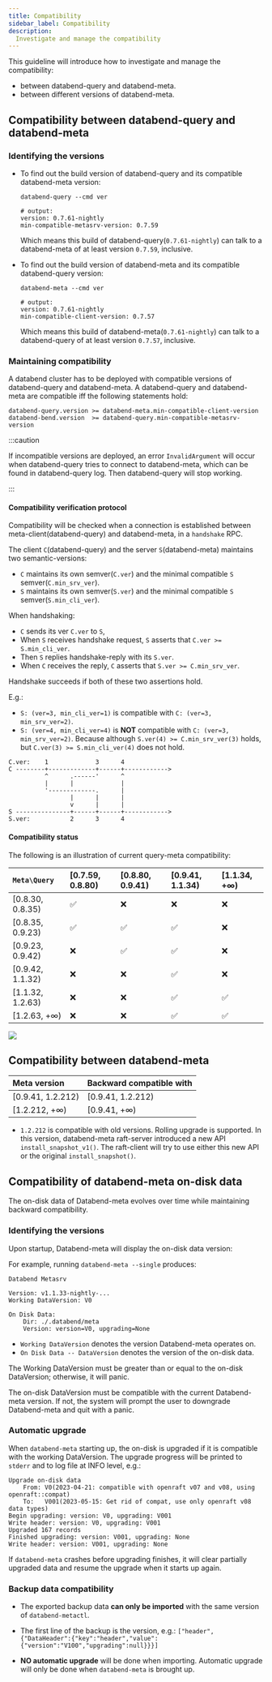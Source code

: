 ```yaml
---
title: Compatibility
sidebar_label: Compatibility
description:
  Investigate and manage the compatibility
---
```


This guideline will introduce how to investigate and manage the compatibility:
- between databend-query and databend-meta.
- between different versions of databend-meta.

## Compatibility between databend-query and databend-meta

### Identifying the versions

- To find out the build version of databend-query and its compatible databend-meta version:

  ```shell
  databend-query --cmd ver

  # output:
  version: 0.7.61-nightly
  min-compatible-metasrv-version: 0.7.59
  ```

  Which means this build of databend-query(`0.7.61-nightly`) can talk to a databend-meta of at least version `0.7.59`, inclusive.

- To find out the build version of databend-meta and its compatible databend-query version:

  ```shell
  databend-meta --cmd ver

  # output:
  version: 0.7.61-nightly
  min-compatible-client-version: 0.7.57
  ```

  Which means this build of databend-meta(`0.7.61-nightly`) can talk to a databend-query of at least version `0.7.57`, inclusive.

### Maintaining compatibility

A databend cluster has to be deployed with compatible versions of databend-query and databend-meta.
A databend-query and databend-meta are compatible iff the following statements hold:

```
databend-query.version >= databend-meta.min-compatible-client-version
databend-bend.version  >= databend-query.min-compatible-metasrv-version
```

:::caution

If incompatible versions are deployed, an error `InvalidArgument` will occur when databend-query tries to connect to databend-meta,
which can be found in databend-query log.
Then databend-query will stop working.

:::

#### Compatibility verification protocol

Compatibility will be checked when a connection is established between meta-client(databend-query) and databend-meta, in a `handshake` RPC.

The client `C`(databend-query) and the server `S`(databend-meta) maintains two semantic-versions:

- `C` maintains its own semver(`C.ver`) and the minimal compatible `S` semver(`C.min_srv_ver`).
- `S` maintains its own semver(`S.ver`) and the minimal compatible `S` semver(`S.min_cli_ver`).

When handshaking:

- `C` sends its ver `C.ver` to `S`,
- When `S` receives handshake request, `S` asserts that `C.ver >= S.min_cli_ver`.
- Then `S` replies handshake-reply with its `S.ver`.
- When `C` receives the reply, `C` asserts that `S.ver >= C.min_srv_ver`.

Handshake succeeds if both of these two assertions hold.

E.g.:
- `S: (ver=3, min_cli_ver=1)` is compatible with `C: (ver=3, min_srv_ver=2)`.
- `S: (ver=4, min_cli_ver=4)` is **NOT** compatible with `C: (ver=3, min_srv_ver=2)`.
  Because although `S.ver(4) >= C.min_srv_ver(3)` holds,
  but `C.ver(3) >= S.min_cli_ver(4)` does not hold.

```text
C.ver:    1             3      4
C --------+-------------+------+------------>
          ^      .------'      ^
          |      |             |
          '-------------.      |
                 |      |      |
                 v      |      |
S ---------------+------+------+------------>
S.ver:           2      3      4
```

#### Compatibility status

The following is an illustration of current query-meta compatibility:

| `Meta\Query`     | [0.7.59, 0.8.80) | [0.8.80, 0.9.41) | [0.9.41, 1.1.34) | [1.1.34, +∞) |
|:-----------------|:-----------------|:-----------------|:-----------------|:-------------|
| [0.8.30, 0.8.35) | ✅                | ❌                | ❌                | ❌            |
| [0.8.35, 0.9.23) | ✅                | ✅                | ✅                | ❌            |
| [0.9.23, 0.9.42) | ❌                | ✅                | ✅                | ❌            |
| [0.9.42, 1.1.32) | ❌                | ❌                | ✅                | ❌            |
| [1.1.32, 1.2.63) | ❌                | ❌                | ✅                | ✅            |
| [1.2.63, +∞)     | ❌                | ❌                | ✅                | ✅            |

<img src="/img/deploy/compatibility.excalidraw.png"/>


## Compatibility between databend-meta

| Meta version      | Backward compatible with |
|:------------------|:-------------------------|
| [0.9.41, 1.2.212) | [0.9.41, 1.2.212)        |
| [1.2.212, +∞)     | [0.9.41, +∞)             |

- `1.2.212` is compatible with old versions. Rolling upgrade is supported.
  In this version, databend-meta raft-server introduced a new API `install_snapshot_v1()`.
  The raft-client will try to use either this new API or the original `install_snapshot()`.


## Compatibility of databend-meta on-disk data

The on-disk data of Databend-meta evolves over time while maintaining backward compatibility.

### Identifying the versions

Upon startup, Databend-meta will display the on-disk data version:

For example, running `databend-meta --single` produces:

```
Databend Metasrv

Version: v1.1.33-nightly-...
Working DataVersion: V0

On Disk Data:
    Dir: ./.databend/meta
    Version: version=V0, upgrading=None
```

- `Working DataVersion` denotes the version Databend-meta operates on.
- `On Disk Data -- DataVersion` denotes the version of the on-disk data.

The Working DataVersion must be greater than or equal to the on-disk DataVersion; otherwise, it will panic.

The on-disk DataVersion must be compatible with the current Databend-meta version.
If not, the system will prompt the user to downgrade Databend-meta and quit with a panic.

### Automatic upgrade

When `databend-meta` starting up, the on-disk is upgraded if it is compatible with the working DataVersion.
The upgrade progress will be printed to `stderr` and to log file at INFO level, e.g.:

```text
Upgrade on-disk data
    From: V0(2023-04-21: compatible with openraft v07 and v08, using openraft::compat)
    To:   V001(2023-05-15: Get rid of compat, use only openraft v08 data types)
Begin upgrading: version: V0, upgrading: V001
Write header: version: V0, upgrading: V001
Upgraded 167 records
Finished upgrading: version: V001, upgrading: None
Write header: version: V001, upgrading: None
```

If `databend-meta` crashes before upgrading finishes,
it will clear partially upgraded data and resume the upgrade when it starts up again.

### Backup data compatibility

- The exported backup data **can only be imported** with the same version of `databend-metactl`.

- The first line of the backup is the version, e.g.:
  `["header",{"DataHeader":{"key":"header","value":{"version":"V100","upgrading":null}}}]`

- **NO automatic upgrade** will be done when importing.
  Automatic upgrade will only be done when `databend-meta` is brought up.
